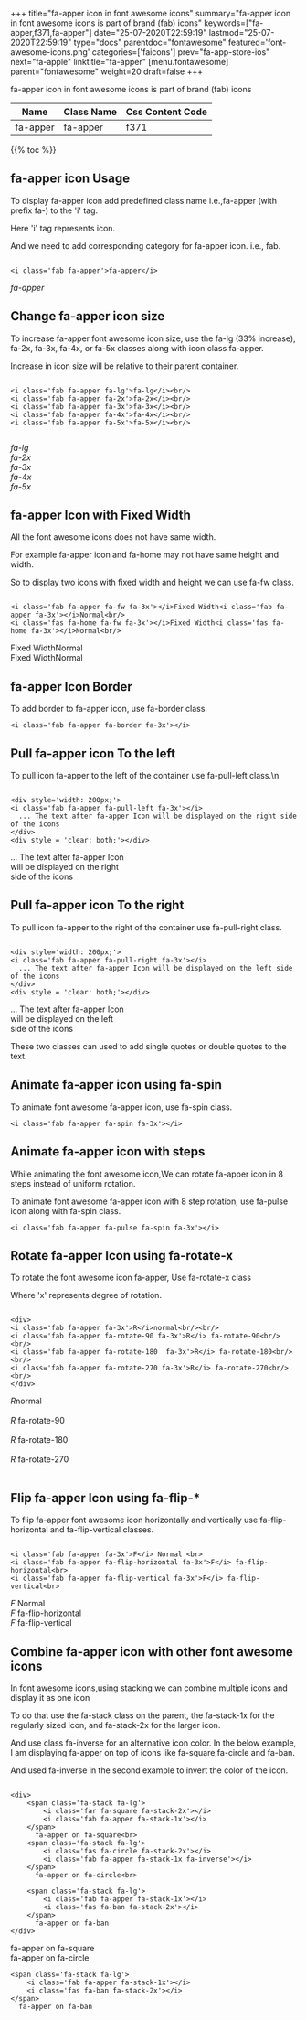 +++
title="fa-apper icon in font awesome icons"
summary="fa-apper icon in font awesome icons is part of brand (fab) icons"
keywords=["fa-apper,f371,fa-apper"]
date="25-07-2020T22:59:19"
lastmod="25-07-2020T22:59:19"
type="docs"
parentdoc="fontawesome"
featured='font-awesome-icons.png'
categories=['faicons']
prev="fa-app-store-ios"
next="fa-apple"
linktitle="fa-apper"
[menu.fontawesome]
parent="fontawesome"
weight=20
draft=false
+++


fa-apper icon in font awesome icons is part of brand (fab) icons

<div class='table-responsive'><table class='table'><thead><tr><th>Name</th><th>Class Name</th><th>Css Content Code</th></tr></thead><tbody><tr><td>fa-apper</td><td>fa-apper</td><td>f371</td></tr></tbody></table></div>


{{% toc %}}


## fa-apper icon Usage

To display fa-apper icon add predefined class name i.e.,fa-apper (with prefix fa-) to the 'i' tag.

Here 'i' tag represents icon.

And we need to add corresponding category for fa-apper icon. i.e., fab.


```

<i class='fab fa-apper'>fa-apper</i>
```

<i class='fab fa-apper'>fa-apper</i>




## Change fa-apper icon size
To increase fa-apper font awesome icon size, use the fa-lg (33% increase), fa-2x, fa-3x, fa-4x, or fa-5x classes along with icon class fa-apper.

Increase in icon size will be relative to their parent container. 

```

<i class='fab fa-apper fa-lg'>fa-lg</i><br/>
<i class='fab fa-apper fa-2x'>fa-2x</i><br/>
<i class='fab fa-apper fa-3x'>fa-3x</i><br/>
<i class='fab fa-apper fa-4x'>fa-4x</i><br/>
<i class='fab fa-apper fa-5x'>fa-5x</i><br/>
            
```

<i class='fab fa-apper fa-lg'>fa-lg</i><br/>
<i class='fab fa-apper fa-2x'>fa-2x</i><br/>
<i class='fab fa-apper fa-3x'>fa-3x</i><br/>
<i class='fab fa-apper fa-4x'>fa-4x</i><br/>
<i class='fab fa-apper fa-5x'>fa-5x</i><br/>
            



## fa-apper Icon with Fixed Width 

All the font awesome icons does not have same width.

For example fa-apper icon and fa-home may not have same height and width.

So to display two icons with fixed width and height we can use fa-fw class.


```

<i class='fab fa-apper fa-fw fa-3x'></i>Fixed Width<i class='fab fa-apper fa-3x'></i>Normal<br/>
<i class='fas fa-home fa-fw fa-3x'></i>Fixed Width<i class='fas fa-home fa-3x'></i>Normal<br/>
```

<i class='fab fa-apper fa-fw fa-3x'></i>Fixed Width<i class='fab fa-apper fa-3x'></i>Normal<br/>
<i class='fas fa-home fa-fw fa-3x'></i>Fixed Width<i class='fas fa-home fa-3x'></i>Normal<br/>



## fa-apper Icon Border 

To add border to fa-apper icon, use fa-border class.


```
<i class='fab fa-apper fa-border fa-3x'></i>

```
<i class='fab fa-apper fa-border fa-3x'></i>





## Pull fa-apper icon To the left

To pull icon fa-apper to the left of the container use fa-pull-left class.\n

```

<div style='width: 200px;'>
<i class='fab fa-apper fa-pull-left fa-3x'></i>
  ... The text after fa-apper Icon will be displayed on the right side of the icons
</div>
<div style = 'clear: both;'></div>
```

<div style='width: 200px;'>
<i class='fab fa-apper fa-pull-left fa-3x'></i>
  ... The text after fa-apper Icon will be displayed on the right side of the icons
</div>
<div style = 'clear: both;'></div>




## Pull fa-apper icon To the right
To pull icon fa-apper to the right of the container use fa-pull-right class.

```

<div style='width: 200px;'>
<i class='fab fa-apper fa-pull-right fa-3x'></i>
  ... The text after fa-apper Icon will be displayed on the left side of the icons
</div>
<div style = 'clear: both;'></div>
```

<div style='width: 200px;'>
<i class='fab fa-apper fa-pull-right fa-3x'></i>
  ... The text after fa-apper Icon will be displayed on the left side of the icons
</div>
<div style = 'clear: both;'></div>

These two classes can used to add single quotes or double quotes to the text.


## Animate fa-apper icon using fa-spin
To animate font awesome fa-apper icon, use fa-spin class.

```
<i class='fab fa-apper fa-spin fa-3x'></i>
```
<i class='fab fa-apper fa-spin fa-3x'></i>




## Animate fa-apper icon with steps
While animating the font awesome icon,We can rotate fa-apper icon in 8 steps instead of uniform rotation.

To animate font awesome fa-apper icon with 8 step rotation, use fa-pulse icon along with fa-spin class.


```
<i class='fab fa-apper fa-pulse fa-spin fa-3x'></i>

```
<i class='fab fa-apper fa-pulse fa-spin fa-3x'></i>





## Rotate fa-apper Icon using fa-rotate-x
To rotate the font awesome icon fa-apper, Use fa-rotate-x class

Where 'x' represents degree of rotation.


```

<div>
<i class='fab fa-apper fa-3x'>R</i>normal<br/><br/>
<i class='fab fa-apper fa-rotate-90 fa-3x'>R</i> fa-rotate-90<br/><br/> 
<i class='fab fa-apper fa-rotate-180  fa-3x'>R</i> fa-rotate-180<br/><br/> 
<i class='fab fa-apper fa-rotate-270 fa-3x'>R</i> fa-rotate-270<br/><br/>
</div>
```

<div>
<i class='fab fa-apper fa-3x'>R</i>normal<br/><br/>
<i class='fab fa-apper fa-rotate-90 fa-3x'>R</i> fa-rotate-90<br/><br/> 
<i class='fab fa-apper fa-rotate-180  fa-3x'>R</i> fa-rotate-180<br/><br/> 
<i class='fab fa-apper fa-rotate-270 fa-3x'>R</i> fa-rotate-270<br/><br/>
</div>




## Flip fa-apper Icon using fa-flip-*
To flip fa-apper font awesome icon horizontally and vertically use fa-flip-horizontal and fa-flip-vertical classes. 

```

<i class='fab fa-apper fa-3x'>F</i> Normal <br>
<i class='fab fa-apper fa-flip-horizontal fa-3x'>F</i> fa-flip-horizontal<br>
<i class='fab fa-apper fa-flip-vertical fa-3x'>F</i> fa-flip-vertical<br>
```

<i class='fab fa-apper fa-3x'>F</i> Normal <br>
<i class='fab fa-apper fa-flip-horizontal fa-3x'>F</i> fa-flip-horizontal<br>
<i class='fab fa-apper fa-flip-vertical fa-3x'>F</i> fa-flip-vertical<br>




## Combine fa-apper icon with other font awesome icons
In font awesome icons,using stacking we can combine multiple icons and display it as one icon 

To do that use the fa-stack class on the parent, the fa-stack-1x for the regularly sized icon, and fa-stack-2x for the larger icon.

And use class fa-inverse for an alternative icon color. 
In the below example, I am displaying fa-apper on top of icons like fa-square,fa-circle and fa-ban.

And used fa-inverse in the second example to invert the color of the icon.

```

<div>
    <span class='fa-stack fa-lg'>
        <i class='far fa-square fa-stack-2x'></i>
        <i class='fab fa-apper fa-stack-1x'></i>
    </span>
      fa-apper on fa-square<br>
    <span class='fa-stack fa-lg'>
        <i class='fas fa-circle fa-stack-2x'></i>
        <i class='fab fa-apper fa-stack-1x fa-inverse'></i>
    </span>
      fa-apper on fa-circle<br>

    <span class='fa-stack fa-lg'>
        <i class='fab fa-apper fa-stack-1x'></i>
        <i class='fas fa-ban fa-stack-2x'></i>
    </span>
      fa-apper on fa-ban
</div>
```

<div>
    <span class='fa-stack fa-lg'>
        <i class='far fa-square fa-stack-2x'></i>
        <i class='fab fa-apper fa-stack-1x'></i>
    </span>
      fa-apper on fa-square<br>
    <span class='fa-stack fa-lg'>
        <i class='fas fa-circle fa-stack-2x'></i>
        <i class='fab fa-apper fa-stack-1x fa-inverse'></i>
    </span>
      fa-apper on fa-circle<br>

    <span class='fa-stack fa-lg'>
        <i class='fab fa-apper fa-stack-1x'></i>
        <i class='fas fa-ban fa-stack-2x'></i>
    </span>
      fa-apper on fa-ban
</div>






